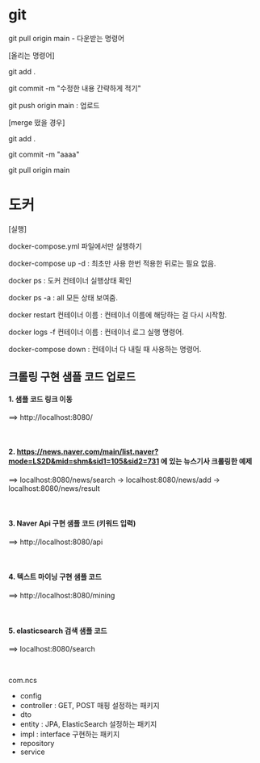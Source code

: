 # git

git pull origin main - 다운받는 명령어

[올리는 명령어]

git add .

git commit -m "수정한 내용 간략하게 적기"

git push origin main : 업로드

[merge 떴을 경우]

git add .

git commit -m "aaaa"

git pull origin main

# 도커

[실행]

docker-compose.yml 파일에서만 실행하기

docker-compose up -d : 최초만 사용 한번 적용한 뒤로는 필요 없음.

docker ps : 도커 컨테이너 실행상태 확인

docker ps -a : all 모든 상태 보여줌.

docker restart 컨테이너 이름 : 컨테이너 이름에 해당하는 걸 다시 시작함.

docker logs -f 컨테이너 이름 : 컨테이너 로그 실행 명령어.

docker-compose down : 컨테이너 다 내릴 때 사용하는 명령어.


## 크롤링 구현 샘플 코드 업로드


#### 1. 샘플 코드 링크 이동
==> http://localhost:8080/ 


<br>

#### 2. https://news.naver.com/main/list.naver?mode=LS2D&mid=shm&sid1=105&sid2=731 에 있는 뉴스기사 크롤링한 예제
==> localhost:8080/news/search -> localhost:8080/news/add -> localhost:8080/news/result  

<br>

#### 3. Naver Api 구현 샘플 코드 (키워드 입력)
==> http://localhost:8080/api


<br>

#### 4. 텍스트 마이닝 구현 샘플 코드 
==> http://localhost:8080/mining


<br>

#### 5. elasticsearch 검색 샘플 코드
==> localhost:8080/search




<br>

com.ncs
* config
* controller : GET, POST 매핑 설정하는 패키지
* dto
* entity : JPA, ElasticSearch 설정하는 패키지
* impl : interface 구현하는 패키지
* repository
* service



<br>


